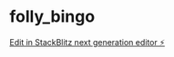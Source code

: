# folly_bingo

[Edit in StackBlitz next generation editor ⚡️](https://stackblitz.com/~/github.com/MasonJarCat/folly_bingo)